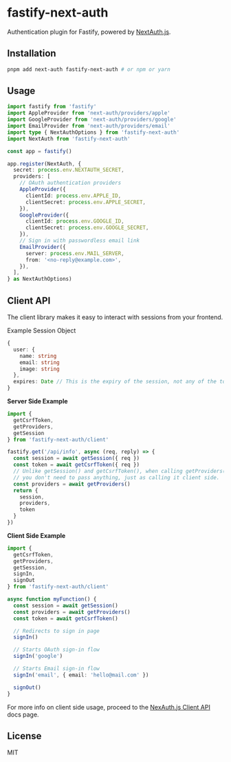 # fastify-next-auth

Authentication plugin for Fastify, powered by [NextAuth.js](https://next-auth.js.org/).

## Installation

```bash
pnpm add next-auth fastify-next-auth # or npm or yarn
```

## Usage

```ts
import fastify from 'fastify'
import AppleProvider from 'next-auth/providers/apple'
import GoogleProvider from 'next-auth/providers/google'
import EmailProvider from 'next-auth/providers/email'
import type { NextAuthOptions } from 'fastify-next-auth'
import NextAuth from 'fastify-next-auth'

const app = fastify()

app.register(NextAuth, {
  secret: process.env.NEXTAUTH_SECRET,
  providers: [
    // OAuth authentication providers
    AppleProvider({
      clientId: process.env.APPLE_ID,
      clientSecret: process.env.APPLE_SECRET,
    }),
    GoogleProvider({
      clientId: process.env.GOOGLE_ID,
      clientSecret: process.env.GOOGLE_SECRET,
    }),
    // Sign in with passwordless email link
    EmailProvider({
      server: process.env.MAIL_SERVER,
      from: '<no-reply@example.com>',
    }),
  ],
} as NextAuthOptions)
```

## Client API

The client library makes it easy to interact with sessions from your frontend.

Example Session Object

```ts
{
  user: {
    name: string
    email: string
    image: string
  },
  expires: Date // This is the expiry of the session, not any of the tokens within the session
}
```

<b>Server Side Example</b>

```ts
import {
  getCsrfToken,
  getProviders,
  getSession
} from 'fastify-next-auth/client'

fastify.get('/api/info', async (req, reply) => {
  const session = await getSession({ req })
  const token = await getCsrfToken({ req })
  // Unlike getSession() and getCsrfToken(), when calling getProviders() server side,
  // you don't need to pass anything, just as calling it client side.
  const providers = await getProviders()
  return {
    session,
    providers,
    token
  }
})
```

<b>Client Side Example</b>

```ts
import {
  getCsrfToken,
  getProviders,
  getSession,
  signIn,
  signOut
} from 'fastify-next-auth/client'

async function myFunction() {
  const session = await getSession()
  const providers = await getProviders()
  const token = await getCsrfToken()

  // Redirects to sign in page
  signIn()

  // Starts OAuth sign-in flow
  signIn('google')

  // Starts Email sign-in flow
  signIn('email', { email: 'hello@mail.com' })

  signOut()
}
```

For more info on client side usage, proceed to the [NexAuth.js Client API](https://next-auth.js.org/getting-started/client) docs page.

## License

MIT
